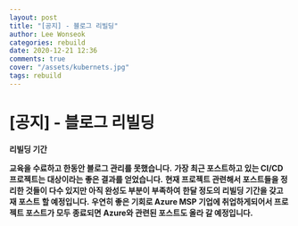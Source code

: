 ```yaml
---
layout: post
title: "[공지] - 블로그 리빌딩"
author: Lee Wonseok
categories: rebuild
date: 2020-12-21 12:36
comments: true
cover: "/assets/kubernets.jpg"
tags: rebuild
---
```




#   [공지] - 블로그 리빌딩

**리빌딩 기간**  

**교육을 수료하고 한동안 블로그 관리를 못했습니다.**
**가장 최근 포스트하고 있는 CI/CD 프로젝트는 대상이라는 좋은 결과를 얻었습니다.**
**현재 프로젝트 관련해서 포스트들을 정리한 것들이 다수 있지만 아직 완성도 부분이 부족하여**
**한달 정도의 리빌딩 기간을 갖고 재 포스트 할 예정입니다.**
**우연히 좋은 기회로 Azure MSP 기업에 취업하게되어서 프로젝트 포스트가 모두 종료되면**
**Azure와 관련된 포스트도 올라 갈 예정입니다.**
